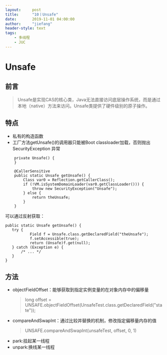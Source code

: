 ```yaml
---
layout:     post
title:      "10丨Unsafe"
date:       2019-11-01 04:00:00
author:     "jiefang"
header-style: text
tags:
    - 多线程
    - JUC
---
```

# Unsafe
## 前言
>Unsafe是实现CAS的核心类，Java无法直接访问底层操作系统，而是通过本地（native）方法来访问。Unsafe类提供了硬件级别的原子操作。

## 特点
- 私有的构造函数
- 工厂方法getUnsafe()的调用器只能被Boot classloader加载，否则抛出SecurityException 异常
```
    private Unsafe() {
    }

    @CallerSensitive
    public static Unsafe getUnsafe() {
        Class var0 = Reflection.getCallerClass();
        if (!VM.isSystemDomainLoader(var0.getClassLoader())) {
            throw new SecurityException("Unsafe");
        } else {
            return theUnsafe;
        }
    }
```
可以通过反射获取：
```
public static Unsafe getUnsafe() {
   try {
           Field f = Unsafe.class.getDeclaredField("theUnsafe");
           f.setAccessible(true);
           return (Unsafe)f.get(null);
   } catch (Exception e) { 
       /* ... */
   }
}
```
## 方法
- objectFieldOffset：能够获取到指定实例变量的在对象内存中的偏移量
    >long offset = UNSAFE.objectFieldOffset(UnsafeTest.class.getDeclaredField("state"));
- compareAndSwapInt：通过比较并替换的机制，修改指定偏移量内存的值
    >UNSAFE.compareAndSwapInt(unsafeTest, offset, 0, 1)
- park:挂起某一线程
- unpark:换线某一线程


